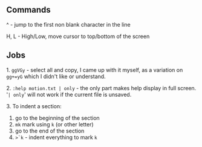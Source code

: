 
## Commands 

^ - jump to the first non blank character in the line

H, L - High/Low, move cursor to top/bottom of the screen


## Jobs

1\. `ggVGy` - select all and copy, I came up with it myself, as a variation on `gg+=yG` which I didn't like or understand. 

2\. `:help motion.txt | only` - the only part makes help display in full screen. '`| only`' will not work if the current file is unsaved.

3\. To indent a section: 

1. go to the beginning of the section
1. `mk` mark using `k` (or other letter)
2. go to the end of the section
3. ``>`k`` - indent everything to mark `k`
